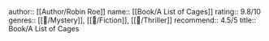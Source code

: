 author:: [[Author/Robin Roe]] 
name:: [[Book/A List of Cages]] 
rating:: 9.8/10
genres:: [[📖/Mystery]], [[📖/Fiction]], [[📖/Thriller]]
recommend:: 4.5/5
title:: Book/A List of Cages
